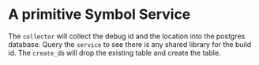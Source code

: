 A primitive Symbol Service
=

The `collector` will collect the debug id and the location into the postgres database.
Query the `service` to see there is any shared library for the build id.
The `create_db` will drop the existing table and create the table.


